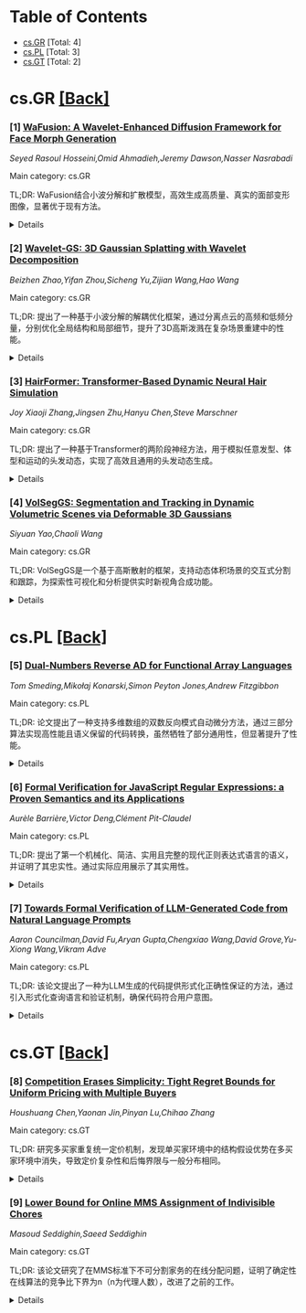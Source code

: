<div id=toc></div>

# Table of Contents

- [cs.GR](#cs.GR) [Total: 4]
- [cs.PL](#cs.PL) [Total: 3]
- [cs.GT](#cs.GT) [Total: 2]


<div id='cs.GR'></div>

# cs.GR [[Back]](#toc)

### [1] [WaFusion: A Wavelet-Enhanced Diffusion Framework for Face Morph Generation](https://arxiv.org/abs/2507.12493)
*Seyed Rasoul Hosseini,Omid Ahmadieh,Jeremy Dawson,Nasser Nasrabadi*

Main category: cs.GR

TL;DR: WaFusion结合小波分解和扩散模型，高效生成高质量、真实的面部变形图像，显著优于现有方法。


<details>
  <summary>Details</summary>
Motivation: 生物特征面部变形对身份验证系统的安全性和鲁棒性构成重要挑战，需要新的解决方案以提升系统安全性。

Method: 提出了WaFusion框架，结合小波分解和扩散模型的优势，利用小波变换捕获结构细节，并通过扩散模型生成高质量面部变形图像。

Result: 在FERET、FRGC、FRLL和WVU Twin数据集上的实验表明，WaFusion生成的变形图像分辨率高且伪影少，在APCER、BPCER和EER等关键生物特征指标上表现出色。

Conclusion: WaFusion为生物特征变形生成设立了新标杆，提供了一种高效且前沿的解决方案，显著提升了生物特征安全系统的性能。

Abstract: Biometric face morphing poses a critical challenge to identity verification
systems, undermining their security and robustness. To address this issue, we
propose WaFusion, a novel framework combining wavelet decomposition and
diffusion models to generate high-quality, realistic morphed face images
efficiently. WaFusion leverages the structural details captured by wavelet
transforms and the generative capabilities of diffusion models, producing face
morphs with minimal artifacts. Experiments conducted on FERET, FRGC, FRLL, and
WVU Twin datasets demonstrate WaFusion's superiority over state-of-the-art
methods, producing high-resolution morphs with fewer artifacts. Our framework
excels across key biometric metrics, including the Attack Presentation
Classification Error Rate (APCER), Bona Fide Presentation Classification Error
Rate (BPCER), and Equal Error Rate (EER). This work sets a new benchmark in
biometric morph generation, offering a cutting-edge and efficient solution to
enhance biometric security systems.

</details>


### [2] [Wavelet-GS: 3D Gaussian Splatting with Wavelet Decomposition](https://arxiv.org/abs/2507.12498)
*Beizhen Zhao,Yifan Zhou,Sicheng Yu,Zijian Wang,Hao Wang*

Main category: cs.GR

TL;DR: 提出了一种基于小波分解的解耦优化框架，通过分离点云的高频和低频分量，分别优化全局结构和局部细节，提升了3D高斯泼溅在复杂场景重建中的性能。


<details>
  <summary>Details</summary>
Motivation: 现有的3D高斯泼溅方法在复杂场景重建中存在全局结构不完整和局部光照效果不清晰的问题，需要一种方法能够同时解决这些问题。

Method: 提出了一种结合小波分解的解耦优化框架，通过3D小波分解将点云分为高频和低频分量，低频分量用于全局结构优化，高频分量用于恢复细节并加入重光照模块；同时利用2D小波分解模拟辐射变化，指导细节重建。

Result: 在多个数据集上的实验表明，该方法在各项指标上均达到最优性能，超越了现有方法。

Conclusion: 该方法有效解决了复杂场景重建中的问题，推动了3D场景重建领域的发展。

Abstract: 3D Gaussian Splatting (3DGS) has revolutionized 3D scene reconstruction,
which effectively balances rendering quality, efficiency, and speed. However,
existing 3DGS approaches usually generate plausible outputs and face
significant challenges in complex scene reconstruction, manifesting as
incomplete holistic structural outlines and unclear local lighting effects. To
address these issues simultaneously, we propose a novel decoupled optimization
framework, which integrates wavelet decomposition into 3D Gaussian Splatting
and 2D sampling. Technically, through 3D wavelet decomposition, our approach
divides point clouds into high-frequency and low-frequency components, enabling
targeted optimization for each. The low-frequency component captures global
structural outlines and manages the distribution of Gaussians through
voxelization. In contrast, the high-frequency component restores intricate
geometric and textural details while incorporating a relight module to mitigate
lighting artifacts and enhance photorealistic rendering. Additionally, a 2D
wavelet decomposition is applied to the training images, simulating radiance
variations. This provides critical guidance for high-frequency detail
reconstruction, ensuring seamless integration of details with the global
structure. Extensive experiments on challenging datasets demonstrate our method
achieves state-of-the-art performance across various metrics, surpassing
existing approaches and advancing the field of 3D scene reconstruction.

</details>


### [3] [HairFormer: Transformer-Based Dynamic Neural Hair Simulation](https://arxiv.org/abs/2507.12600)
*Joy Xiaoji Zhang,Jingsen Zhu,Hanyu Chen,Steve Marschner*

Main category: cs.GR

TL;DR: 提出了一种基于Transformer的两阶段神经方法，用于模拟任意发型、体型和运动的头发动态，实现了高效且通用的头发动态生成。


<details>
  <summary>Details</summary>
Motivation: 模拟头发动态并使其适用于任意发型、体型和运动是一个重要挑战，需要一种能够广泛泛化且高效的解决方案。

Method: 采用两阶段神经方法：首先使用Transformer静态网络预测静态头发形状，解决头发与身体的穿透问题；其次通过动态网络结合静态特征与运动输入生成动态效果，支持高效微调复杂运动序列。

Result: 方法实现了实时推理，能够生成高保真的动态头发效果，适用于多种发型，并可处理未见过的复杂长发问题。

Conclusion: 该方法展示了在广泛泛化条件下的高保真头发动态生成能力，解决了头发与身体的穿透问题，适用于多种真实场景。

Abstract: Simulating hair dynamics that generalize across arbitrary hairstyles, body
shapes, and motions is a critical challenge. Our novel two-stage neural
solution is the first to leverage Transformer-based architectures for such a
broad generalization. We propose a Transformer-powered static network that
predicts static draped shapes for any hairstyle, effectively resolving
hair-body penetrations and preserving hair fidelity. Subsequently, a dynamic
network with a novel cross-attention mechanism fuses static hair features with
kinematic input to generate expressive dynamics and complex secondary motions.
This dynamic network also allows for efficient fine-tuning of challenging
motion sequences, such as abrupt head movements. Our method offers real-time
inference for both static single-frame drapes and dynamic drapes over pose
sequences. Our method demonstrates high-fidelity and generalizable dynamic hair
across various styles, guided by physics-informed losses, and can resolve
penetrations even for complex, unseen long hairstyles, highlighting its broad
generalization.

</details>


### [4] [VolSegGS: Segmentation and Tracking in Dynamic Volumetric Scenes via Deformable 3D Gaussians](https://arxiv.org/abs/2507.12667)
*Siyuan Yao,Chaoli Wang*

Main category: cs.GR

TL;DR: VolSegGS是一个基于高斯散射的框架，支持动态体积场景的交互式分割和跟踪，为探索性可视化和分析提供实时新视角合成功能。


<details>
  <summary>Details</summary>
Motivation: 大规模时间依赖模拟数据的可视化对领域科学家分析复杂现象至关重要，但需要大量I/O带宽、存储和计算资源。现有方法注重重建质量，而非交互式可视化探索。

Method: VolSegGS利用可变形3D高斯来表示动态体积场景，实现实时新视角合成。通过高斯视图无关颜色进行粗分割，并利用亲和场网络细化结果，同时将分割结果嵌入高斯中以实现连续跟踪。

Result: VolSegGS在多个时变数据集上表现出色，与最先进方法相比具备实时交互和灵活分割跟踪能力，计算需求较低。

Conclusion: VolSegGS为时变体积数据分析和可视化提供了强大解决方案，开启了新的可能性。

Abstract: Visualization of large-scale time-dependent simulation data is crucial for
domain scientists to analyze complex phenomena, but it demands significant I/O
bandwidth, storage, and computational resources. To enable effective
visualization on local, low-end machines, recent advances in view synthesis
techniques, such as neural radiance fields, utilize neural networks to generate
novel visualizations for volumetric scenes. However, these methods focus on
reconstruction quality rather than facilitating interactive visualization
exploration, such as feature extraction and tracking. We introduce VolSegGS, a
novel Gaussian splatting framework that supports interactive segmentation and
tracking in dynamic volumetric scenes for exploratory visualization and
analysis. Our approach utilizes deformable 3D Gaussians to represent a dynamic
volumetric scene, allowing for real-time novel view synthesis. For accurate
segmentation, we leverage the view-independent colors of Gaussians for
coarse-level segmentation and refine the results with an affinity field network
for fine-level segmentation. Additionally, by embedding segmentation results
within the Gaussians, we ensure that their deformation enables continuous
tracking of segmented regions over time. We demonstrate the effectiveness of
VolSegGS with several time-varying datasets and compare our solutions against
state-of-the-art methods. With the ability to interact with a dynamic scene in
real time and provide flexible segmentation and tracking capabilities, VolSegGS
offers a powerful solution under low computational demands. This framework
unlocks exciting new possibilities for time-varying volumetric data analysis
and visualization.

</details>


<div id='cs.PL'></div>

# cs.PL [[Back]](#toc)

### [5] [Dual-Numbers Reverse AD for Functional Array Languages](https://arxiv.org/abs/2507.12640)
*Tom Smeding,Mikołaj Konarski,Simon Peyton Jones,Andrew Fitzgibbon*

Main category: cs.PL

TL;DR: 论文提出了一种支持多维数组的双数反向模式自动微分方法，通过三部分算法实现高性能且语义保留的代码转换，虽然牺牲了部分通用性，但显著提升了性能。


<details>
  <summary>Details</summary>
Motivation: 传统的双数反向模式自动微分在处理数组程序时性能不足，论文旨在解决这一问题，同时保留双数法的简洁性。

Method: 方法包括语义保留的向量化代码转换（BOT）、基本双数反向AD算法的一阶数组语言扩展，以及符号解释实现端到端编译流程。

Result: 通过BOT消除程序的高阶性，成功实现了高性能的双数反向模式自动微分，支持部分高阶数组组合子（如'build'、'gather'和'scatter'）。

Conclusion: 尽管牺牲了双数AD的部分通用性，但提出的方法显著提升了反向模式AD在数组程序中的性能，支持部分高阶操作。

Abstract: The standard dual-numbers construction works well for forward-mode automatic
differentiation (AD) and is attractive due to its simplicity; recently, it also
has been adapted to reverse-mode AD, but practical performance, especially on
array programs, leaves a lot to be desired. In this paper we introduce
first-class support for multidimensional arrays in dual-numbers reverse-mode AD
with little to no performance overhead. The algorithm consists of three
loosely-coupled components: a semantics-preserving vectorisation code
transformation (the bulk-operation transform or BOT), a fairly straightforward
lifting of the basic dual-numbers reverse AD algorithm to a mostly first-order
array language, and symbolic interpretation to achieve an end-to-end
compilation pipeline. Unfortunately, we lose some of the nice generalisable
aspects of dual-numbers AD in the process, most importantly support for
higher-order code.
  We do support some higher-order array combinators, but only a
carefully-chosen set: 'build' (elementwise array construction), 'gather' and
'scatter'. In return, the BOT can eliminate the essential (for AD)
higher-orderness of the input program, meaning that AD gets essentially
presented with a first-order program. This allows the naive trick of lifting
dual numbers to "dual arrays" to work without much modification.

</details>


### [6] [Formal Verification for JavaScript Regular Expressions: a Proven Semantics and its Applications](https://arxiv.org/abs/2507.13091)
*Aurèle Barrière,Victor Deng,Clément Pit-Claudel*

Main category: cs.PL

TL;DR: 提出了第一个机械化、简洁、实用且完整的现代正则表达式语言的语义，并证明了其忠实性。通过实际应用展示了其实用性。


<details>
  <summary>Details</summary>
Motivation: 为了解决现代正则表达式语言的语义定义问题，并验证其与官方规范的等价性。

Method: 通过证明与ECMAScript官方规范的等价性来确保语义的忠实性，并展示了两个实际应用：上下文等价性证明和PikeVM算法的形式化证明。

Result: 成功定义了一个完整的回溯树语义，捕捉所有可能的匹配及其优先级，所有定义和结果已在Rocq证明助手中机械化。

Conclusion: 该研究不仅提供了现代正则表达式语言的完整语义，还通过实际应用和形式化验证展示了其重要性和实用性。

Abstract: We present the first mechanized, succinct, practical, complete, and
proven-faithful semantics for a modern regular expression language with
backtracking semantics. We ensure its faithfulness by proving it equivalent to
a preexisting line-by-line embedding of the official ECMAScript specification
of JavaScript regular expressions. We demonstrate its practicality by
presenting two real-world applications. First, a new notion of contextual
equivalence for modern regular expressions, which we use to prove or disprove
rewrites drawn from previous work. Second, the first formal proof of the PikeVM
algorithm used in many real-world engines. In contrast with the specification
and other formalization work, our semantics captures not only the top-priority
match, but a full backtracking tree recording all possible matches and their
respective priority. All our definitions and results have been mechanized in
the Rocq proof assistant.

</details>


### [7] [Towards Formal Verification of LLM-Generated Code from Natural Language Prompts](https://arxiv.org/abs/2507.13290)
*Aaron Councilman,David Fu,Aryan Gupta,Chengxiao Wang,David Grove,Yu-Xiong Wang,Vikram Adve*

Main category: cs.PL

TL;DR: 该论文提出了一种为LLM生成的代码提供形式化正确性保证的方法，通过引入形式化查询语言和验证机制，确保代码符合用户意图。


<details>
  <summary>Details</summary>
Motivation: LLM生成的代码经常存在错误，用户难以检测这些错误。为了提高AI代码助手的用户体验，尤其是为无编程知识的用户提供自然语言编程的可能性，作者希望为LLM生成的代码提供形式化正确性保证。

Method: 作者提出了一种结合形式化查询语言的方法，用户可以通过这种类似自然语言的查询确认代码是否符合其意图。进一步，作者使用符号解释器验证生成的代码是否匹配用户意图，并在Ansible编程语言中实现了这一系统Astrogator。

Result: 在21个代码生成任务的基准测试中，验证器能够正确验证83%的正确代码，并识别出92%的错误代码。

Conclusion: 通过形式化查询语言和验证机制，该方法为LLM生成的代码提供了有效的正确性保证，提升了AI代码助手的可靠性和用户体验。

Abstract: In the past few years LLMs have emerged as a tool that can aid programmers by
taking natural language descriptions and generating code based on it. However,
LLMs often generate incorrect code that users need to fix and the literature
suggests users often struggle to detect these errors. In this work we seek to
offer formal guarantees of correctness to LLM generated code; such guarantees
could improve the experience of using AI Code Assistants and potentially enable
natural language programming for users with little or no programming knowledge.
To address this challenge we propose to incorporate a formal query language
that can represent a user's intent in a formally defined but natural
language-like manner that a user can confirm matches their intent. Then, using
such a query we propose to verify LLM generated code to ensure it matches the
user's intent. We implement these ideas in our system, Astrogator, for the
Ansible programming language which includes such a formal query language, a
calculus for representing the behavior of Ansible programs, and a symbolic
interpreter which is used for the verification. On a benchmark suite of 21
code-generation tasks, our verifier is able to verify correct code in 83% of
cases and identify incorrect code in 92%.

</details>


<div id='cs.GT'></div>

# cs.GT [[Back]](#toc)

### [8] [Competition Erases Simplicity: Tight Regret Bounds for Uniform Pricing with Multiple Buyers](https://arxiv.org/abs/2507.12733)
*Houshuang Chen,Yaonan Jin,Pinyan Lu,Chihao Zhang*

Main category: cs.GT

TL;DR: 研究多买家重复统一定价机制，发现单买家环境中的结构假设优势在多买家环境中消失，导致定价复杂性和后悔界限与一般分布相同。


<details>
  <summary>Details</summary>
Motivation: 探索多买家环境下统一定价机制的性能，揭示单买家与多买家环境中的性能差异，挑战单买家理论的传统观点。

Method: 研究重复统一定价机制，比较单买家和多买家环境中的定价查询复杂性和后悔界限，分析结构假设（如MHR）的影响。

Result: 多买家环境中，结构假设（如MHR）的优势消失，定价查询复杂性和后悔界限与一般分布相同，分别为$\widetilde\Theta\left(\varepsilon^{-3}\right)$和$\widetilde\Theta\left(T^{2/3}\right)$。

Conclusion: 多买家环境中的竞争消除了单买家结构假设的优势，表明需要重新审视竞争环境中的机制设计原则。

Abstract: We study repeated \textsf{Uniform Pricing} mechanisms with multiple buyers.
In each round, the platform sets a uniform price for all buyers; a transaction
occurs if at least one buyer bids at or above this price. Prior work
demonstrates that structural assumptions on bid distributions -- such as
regularity or monotone hazard rate (MHR) property -- enable significant
improvements in pricing query complexity (from
$\Theta\left(\varepsilon^{-3}\right)$ to
$\widetilde\Theta\left(\varepsilon^{-2}\right)$\footnote{The $\widetilde
\Theta$ notation omits polylogarithmic factors.}) and regret bounds (from
$\Theta\left(T^{2/3}\right)$ to $\widetilde\Theta\left(T^{1/2}\right)$) for
single-buyer settings. Strikingly, we demonstrate that these improvements
vanish with multiple buyers: both general and structured distributions
(including regular/MHR) share identical asymptotic performance, achieving
pricing query complexity of $\widetilde\Theta\left(\varepsilon^{-3}\right)$ and
regret of $\widetilde\Theta\left(T^{2/3}\right)$.
  This result reveals a dichotomy between single-agent and multi-agent
environments. While the special structure of distributions simplifies learning
for a single buyer, competition among multiple buyers erases these benefits,
forcing platforms to adopt universally robust pricing strategies. Our findings
challenge conventional wisdom from single-buyer theory and underscore the
necessity of revisiting mechanism design principles in more competitive
settings.

</details>


### [9] [Lower Bound for Online MMS Assignment of Indivisible Chores](https://arxiv.org/abs/2507.12984)
*Masoud Seddighin,Saeed Seddighin*

Main category: cs.GT

TL;DR: 该论文研究了在MMS标准下不可分割家务的在线分配问题，证明了确定性在线算法的竞争比下界为n（n为代理人数），改进了之前的工作。


<details>
  <summary>Details</summary>
Motivation: 研究动机在于改进之前关于家务在线分配问题的下界，探索确定性在线算法在MMS标准下的表现极限。

Method: 论文通过理论分析，证明了在不可分割家务的在线分配中，确定性在线算法的竞争比下界为n，改进了之前2的下界。

Result: 结果显示，对于n个代理人，任何确定性在线算法的竞争比都无法优于n，这一结果显著优于之前已知的2的下界。

Conclusion: 论文结论指出，在不可分割家务的在线分配问题中，确定性在线算法的性能受到竞争比下界的严格限制，这为未来的研究提供了新的理论基准。

Abstract: We consider the problem of online assignment of indivisible chores under
\MMS\ criteria. The previous work proves that any deterministic online
algorithm for chore division has a competitive ratio of at least 2. In this
work, we improve this bound by showing that no deterministic online algorithm
can obtain a competitive ratio better than $n$ for $n$ agents.

</details>
